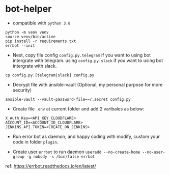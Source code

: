 # bot-helper

- compatible with `python 3.8`

```
python -m venv venv
source venv/bin/active
pip install -r requirements.txt
errbot --init
```
- Next, copy file config `config.py.telegram` if you want to using bot intergrate with telegram.
using `config.py.slack` if you want to using bot intergrate with slack.

`cp config.py.[telegram|slack] config.py`

- Decrypt file with ansible-vault (Optional, my personal purpose for more security)

`ansible-vault --vault-password-file=~/.secret config.py`

- Create file `.env` at current folder and add 2 varibales as below:
```
X_Auth_Key=<API_KEY_CLOUDFLARE>
ACCOUNT_ID=<ACCOUNT_ID_CLOUDFLARE>
JENKINS_API_TOKEN=<CREATE_ON_JENKINS>
```

- Run error bot as daemon, and happy coding with modify, custom your code in folder `plugin`.

- Create user `errbot` to run daemon
`useradd --no-create-home --no-user-group -g nobody -s /bin/false errbot`

ref: https://errbot.readthedocs.io/en/latest/
